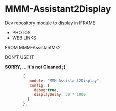 # MMM-Assistant2Display

Dev repository module to display in IFRAME
* PHOTOS
* WEB LINKS

FROM MMM-AssistantMk2

DON'T USE IT


**SORRY, ... It's not Cleaned ;(**

```js
        {
           module: "MMM-Assistant2Display",
           config: {
             debug:true,
             displayDelay: 30 * 1000
          }
        },
```
